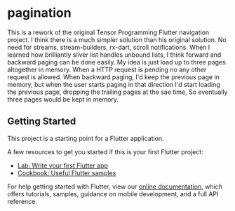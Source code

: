 # pagination

This is a rework of the original Tensor Programming Flutter navigation project.
I think there is a much simpler solution than his original solution.
No need for streams, stream-builders, rx-dart, scroll notifications.
When I learned how brilliantly sliver list handles unbound lists, I think forward and backward paging can be done easily.
My idea is just load up to three pages altogether in memory. When a HTTP request is pending no any other request is allowed. When backward paging, I'd keep the previous page in memory, but when the user starts paging in that direction I'd start loading the previous page, dropping the trailing pages at the sae time, So eventually three pages would be kept in memory.

## Getting Started

This project is a starting point for a Flutter application.

A few resources to get you started if this is your first Flutter project:

- [Lab: Write your first Flutter app](https://flutter.dev/docs/get-started/codelab)
- [Cookbook: Useful Flutter samples](https://flutter.dev/docs/cookbook)

For help getting started with Flutter, view our
[online documentation](https://flutter.dev/docs), which offers tutorials,
samples, guidance on mobile development, and a full API reference.
